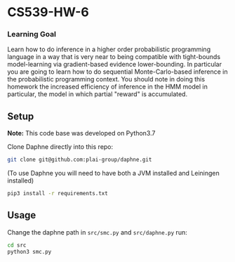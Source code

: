 # CS539-HW-6
### Learning Goal
Learn how to do inference in a higher order probabilistic programming language in a way that is very near to being compatible with tight-bounds model-learning via gradient-based evidence lower-bounding. In particular you are going to learn how to do sequential Monte-Carlo-based inference in the probabilistic programming context. You should note in doing this homework the increased efficiency of inference in the HMM model in particular, the model in which partial "reward" is accumulated.

## Setup
**Note:** This code base was developed on Python3.7

Clone Daphne directly into this repo:
```bash
git clone git@github.com:plai-group/daphne.git
```
(To use Daphne you will need to have both a JVM installed and Leiningen installed)

```bash
pip3 install -r requirements.txt
```

## Usage
Change the daphne path in `src/smc.py` and `src/daphne.py` run:
```bash
cd src
python3 smc.py
```
